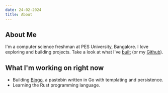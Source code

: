 ```yaml
---
date: 24-02-2024
title: About
---
```


## About Me

I'm a computer science freshman at PES University, Bangalore.
I love exploring and building projects. Take a look at what I've [built](/pages/projects/) (or my [Github](https://github.com/anirudhsudhir)).

## What I'm working on right now

- Building [Bingo](https://github.com/anirudhsudhir/Bingo), a pastebin written in Go with templating and persistence.
- Learning the Rust programming language.
